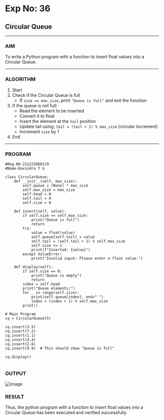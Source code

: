 # Exp No: 36  
## Circular Queue 
---

### AIM  
To write a Python program with a function to insert float values into a Circular Queue.

---

### ALGORITHM

1. Start  
2. Check if the Circular Queue is full  
   - If `size == max_size`, print `"Queue is full"` and exit the function  
3. If the queue is not full:  
   - Read the element to be inserted  
   - Convert it to float  
   - Insert the element at the `tail` position  
   - Update tail using: `tail = (tail + 1) % max_size` (circular increment)  
   - Increment `size` by 1  
4. End

---

### PROGRAM

```
#Reg.NO-212223060119
#Name-Kavindra T G

class CircularQueue:
    def __init__(self, max_size):
        self.queue = [None] * max_size
        self.max_size = max_size
        self.head = 0
        self.tail = 0
        self.size = 0

    def insert(self, value):
        if self.size == self.max_size:
            print("Queue is full")
            return
        try:
            value = float(value)
            self.queue[self.tail] = value
            self.tail = (self.tail + 1) % self.max_size
            self.size += 1
            print(f"Inserted: {value}")
        except ValueError:
            print("Invalid input: Please enter a float value.")

    def display(self):
        if self.size == 0:
            print("Queue is empty")
            return
        index = self.head
        print("Queue elements:")
        for _ in range(self.size):
            print(self.queue[index], end=" ")
            index = (index + 1) % self.max_size
        print()

# Main Program
cq = CircularQueue(5)

cq.insert(3.5)
cq.insert(7.2)
cq.insert(1.1)
cq.insert(4.4)
cq.insert(2.6)
cq.insert(9.9)  # This should show "Queue is full"

cq.display()


```

### OUTPUT
![image](https://github.com/user-attachments/assets/c81b48f3-968a-4075-9700-4674bfe46a4e)


### RESULT
Thus, the python program with a function to insert float values into a Circular Queue has been executed and verified successfully.
